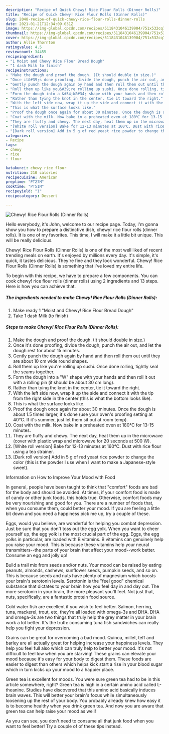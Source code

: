 ```yaml
---
description: "Recipe of Quick Chewy! Rice Flour Rolls (Dinner Rolls)"
title: "Recipe of Quick Chewy! Rice Flour Rolls (Dinner Rolls)"
slug: 2048-recipe-of-quick-chewy-rice-flour-rolls-dinner-rolls
date: 2021-01-21T12:34:09.031Z
image: https://img-global.cpcdn.com/recipes/5118431046139904/751x532cq70/chewy-rice-flour-rolls-dinner-rolls-recipe-main-photo.jpg
thumbnail: https://img-global.cpcdn.com/recipes/5118431046139904/751x532cq70/chewy-rice-flour-rolls-dinner-rolls-recipe-main-photo.jpg
cover: https://img-global.cpcdn.com/recipes/5118431046139904/751x532cq70/chewy-rice-flour-rolls-dinner-rolls-recipe-main-photo.jpg
author: Allie Thornton
ratingvalue: 4.5
reviewcount: 34455
recipeingredient:
- "1 Moist and Chewy Rice Flour Bread Dough"
- "1 dash Milk to finish"
recipeinstructions:
- "Make the dough and proof the dough. (It should double in size.)"
- "Once it&#39;s done proofing, divide the dough, punch the air out, and let the dough rest for about 15 minutes."
- "Gently punch the dough again by hand and then roll them out until they are about 10 cm wide round shapes."
- "Roll them up like you&#39;re rolling up sushi. Once done rolling, tightly seal the seams together."
- "Form the dough into a &#34;W&#34; shape with your hands and then roll it out with a rolling pin (it should be about 30 cm long)."
- "Rather than tying the knot in the center, tie it toward the right."
- "With the left side now, wrap it up the side and connect it with the tip from the right side in the center (this is what the bottom looks like)."
- "This is what the surface looks like."
- "Proof the dough once again for about 30 minutes. Once the dough is about 1.5 times larger, it&#39;s done (use your oven&#39;s proofing setting at 40℃. If it&#39;s summer, just let them sit out at room temp)."
- "Coat with the milk. Now bake in a preheated oven at 180℃ for 13-15 minutes."
- "They are fluffy and chewy. The next day, heat them up in the microwave (cover with plastic wrap and microwave for 20 seconds at 500 W)."
- "[White roll version] Bake for 12-13 minutes at 160℃. Dust with rice flour using a tea strainer."
- "[Dark roll version] Add in 5 g of red yeast rice powder to change the color (this is the powder I use when I want to make a Japanese-style sweet)."
categories:
- Recipe
tags:
- chewy
- rice
- flour

katakunci: chewy rice flour 
nutrition: 210 calories
recipecuisine: American
preptime: "PT27M"
cooktime: "PT51M"
recipeyield: "1"
recipecategory: Dessert

---
```



![Chewy! Rice Flour Rolls (Dinner Rolls)](https://img-global.cpcdn.com/recipes/5118431046139904/751x532cq70/chewy-rice-flour-rolls-dinner-rolls-recipe-main-photo.jpg)

Hello everybody, it's John, welcome to our recipe page. Today, I'm gonna show you how to prepare a distinctive dish, chewy! rice flour rolls (dinner rolls). It is one of my favorites. This time, I will make it a little bit unique. This will be really delicious.



Chewy! Rice Flour Rolls (Dinner Rolls) is one of the most well liked of recent trending meals on earth. It's enjoyed by millions every day. It's simple, it's quick, it tastes delicious. They're fine and they look wonderful. Chewy! Rice Flour Rolls (Dinner Rolls) is something that I've loved my entire life.


To begin with this recipe, we have to prepare a few components. You can cook chewy! rice flour rolls (dinner rolls) using 2 ingredients and 13 steps. Here is how you can achieve that.

<!--inarticleads1-->

##### The ingredients needed to make Chewy! Rice Flour Rolls (Dinner Rolls):

1. Make ready 1 &#34;Moist and Chewy! Rice Flour Bread Dough&#34;
1. Take 1 dash Milk (to finish)




<!--inarticleads2-->

##### Steps to make Chewy! Rice Flour Rolls (Dinner Rolls):

1. Make the dough and proof the dough. (It should double in size.)
1. Once it&#39;s done proofing, divide the dough, punch the air out, and let the dough rest for about 15 minutes.
1. Gently punch the dough again by hand and then roll them out until they are about 10 cm wide round shapes.
1. Roll them up like you&#39;re rolling up sushi. Once done rolling, tightly seal the seams together.
1. Form the dough into a &#34;W&#34; shape with your hands and then roll it out with a rolling pin (it should be about 30 cm long).
1. Rather than tying the knot in the center, tie it toward the right.
1. With the left side now, wrap it up the side and connect it with the tip from the right side in the center (this is what the bottom looks like).
1. This is what the surface looks like.
1. Proof the dough once again for about 30 minutes. Once the dough is about 1.5 times larger, it&#39;s done (use your oven&#39;s proofing setting at 40℃. If it&#39;s summer, just let them sit out at room temp).
1. Coat with the milk. Now bake in a preheated oven at 180℃ for 13-15 minutes.
1. They are fluffy and chewy. The next day, heat them up in the microwave (cover with plastic wrap and microwave for 20 seconds at 500 W).
1. [White roll version] Bake for 12-13 minutes at 160℃. Dust with rice flour using a tea strainer.
1. [Dark roll version] Add in 5 g of red yeast rice powder to change the color (this is the powder I use when I want to make a Japanese-style sweet).




Information on How to Improve Your Mood with Food


In general, people have been taught to think that "comfort" foods are bad for the body and should be avoided. At times, if your comfort food is made of candy or other junk foods, this holds true. Otherwise, comfort foods may be very nourishing and good for you. There are a number of foods that, when you consume them, could better your mood. If you are feeling a little bit down and you need a happiness pick me up, try a couple of these.

Eggs, would you believe, are wonderful for helping you combat depression. Just be sure that you don't toss out the egg yolk. When you want to cheer yourself up, the egg yolk is the most crucial part of the egg. Eggs, the egg yolks in particular, are loaded with B vitamins. B vitamins can genuinely help you raise your mood. This is because these vitamins help your neural transmitters--the parts of your brain that affect your mood--work better. Consume an egg and jolly up!

Build a trail mix from seeds and/or nuts. Your mood can be raised by eating peanuts, almonds, cashews, sunflower seeds, pumpkin seeds, and so on. This is because seeds and nuts have plenty of magnesium which boosts your brain's serotonin levels. Serotonin is the "feel good" chemical substance that dictates to your brain how you feel day in and day out. The more serotonin in your brain, the more pleasant you'll feel. Not just that, nuts, specifically, are a fantastic protein food source.

Cold water fish are excellent if you wish to feel better. Salmon, herring, tuna, mackerel, trout, etc, they're all loaded with omega-3s and DHA. DHA and omega-3s are two things that truly help the grey matter in your brain work a lot better. It's the truth: consuming tuna fish sandwiches can really help you fight your depression. 

Grains can be great for overcoming a bad mood. Quinoa, millet, teff and barley are all actually great for helping increase your happiness levels. They help you feel full also which can truly help to better your mood. It's not difficult to feel low when you are starving! These grains can elevate your mood because it's easy for your body to digest them. These foods are easier to digest than others which helps kick start a rise in your blood sugar which in turn kicks up your mood to a happier place.

Green tea is excellent for moods. You were sure green tea had to be in this article somewhere, right? Green tea is high in a certain amino acid called L-theanine. Studies have discovered that this amino acid basically induces brain waves. This will better your brain's focus while simultaneously loosening up the rest of your body. You probably already knew how easy it is to become healthy when you drink green tea. And now you are aware that green tea can help raise your mood as well!

As you can see, you don't need to consume all that junk food when you want to feel better! Try  a  couple of  of  these  tips  instead.

